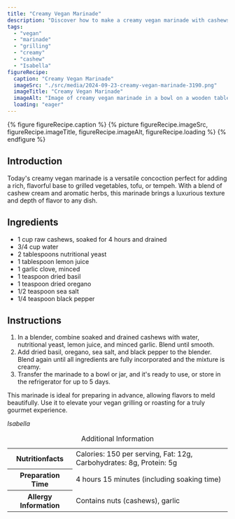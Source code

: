 ```yaml
---
title: "Creamy Vegan Marinade"
description: "Discover how to make a creamy vegan marinade with cashews and herbs, perfect for grilling or roasting vegetables, tofu, and tempeh."
tags:
  - "vegan"
  - "marinade"
  - "grilling"
  - "creamy"
  - "cashew"
  - "Isabella"
figureRecipe: 
  caption: "Creamy Vegan Marinade"
  imageSrc: "./src/media/2024-09-23-creamy-vegan-marinade-3190.png"
  imageTitle: "Creamy Vegan Marinade"
  imageAlt: "Image of creamy vegan marinade in a bowl on a wooden table, surrounded by cashews, basil, garlic, and lemon."
  loading: "eager"
---
```


{% figure figureRecipe.caption %}
{% picture figureRecipe.imageSrc, figureRecipe.imageTitle, figureRecipe.imageAlt, figureRecipe.loading %}
{% endfigure %}

## Introduction

Today's creamy vegan marinade is a versatile concoction perfect for adding a rich, flavorful base to grilled vegetables, tofu, or tempeh. With a blend of cashew cream and aromatic herbs, this marinade brings a luxurious texture and depth of flavor to any dish.

## Ingredients

- 1 cup raw cashews, soaked for 4 hours and drained
- 3/4 cup water
- 2 tablespoons nutritional yeast
- 1 tablespoon lemon juice
- 1 garlic clove, minced
- 1 teaspoon dried basil
- 1 teaspoon dried oregano
- 1/2 teaspoon sea salt
- 1/4 teaspoon black pepper

## Instructions

1. In a blender, combine soaked and drained cashews with water, nutritional yeast, lemon juice, and minced garlic. Blend until smooth.
2. Add dried basil, oregano, sea salt, and black pepper to the blender. Blend again until all ingredients are fully incorporated and the mixture is creamy.
3. Transfer the marinade to a bowl or jar, and it's ready to use, or store in the refrigerator for up to 5 days.

This marinade is ideal for preparing in advance, allowing flavors to meld beautifully. Use it to elevate your vegan grilling or roasting for a truly gourmet experience.

*Isabella*

<table><caption class='sr-only'>Additional Information</caption><tr><th>Nutritionfacts</th><td>Calories: 150 per serving, Fat: 12g, Carbohydrates: 8g, Protein: 5g&nbsp;</td></tr><tr><th>Preparation Time</th><td>4 hours 15 minutes (including soaking time)&nbsp;</td></tr><tr><th>Allergy Information</th><td>Contains nuts (cashews), garlic&nbsp;</td></tr></table>

